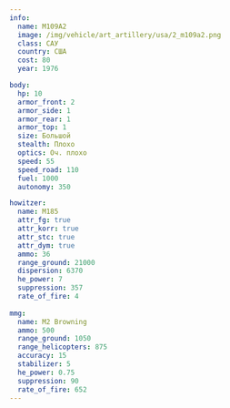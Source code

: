 ```yaml
---
info:
  name: M109A2
  image: /img/vehicle/art_artillery/usa/2_m109a2.png
  class: САУ
  country: США
  cost: 80
  year: 1976

body:
  hp: 10
  armor_front: 2
  armor_side: 1
  armor_rear: 1
  armor_top: 1
  size: Большой
  stealth: Плохо
  optics: Оч. плохо
  speed: 55
  speed_road: 110
  fuel: 1000
  autonomy: 350

howitzer:
  name: M185
  attr_fg: true
  attr_korr: true
  attr_stc: true
  attr_dym: true
  ammo: 36
  range_ground: 21000
  dispersion: 6370
  he_power: 7
  suppression: 357
  rate_of_fire: 4
  
mmg:
  name: M2 Browning
  ammo: 500
  range_ground: 1050
  range_helicopters: 875
  accuracy: 15
  stabilizer: 5
  he_power: 0.75
  suppression: 90
  rate_of_fire: 652
---
```

